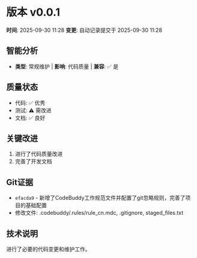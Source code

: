# 版本 v0.0.1
**时间**: 2025-09-30 11:28
**变更**: 自动记录提交于 2025-09-30 11:28

## 智能分析
- **类型**: 常规维护 | **影响**: 代码质量 | **兼容**: ✅ 是

## 质量状态
- 代码: ✅ 优秀
- 测试: ⚠️ 需改进
- 文档: ✅ 良好

## 关键改进
1. 进行了代码质量改进
2. 完善了开发文档

## Git证据
- `efacda9` - 新增了CodeBuddy工作规范文件并配置了git忽略规则，完善了项目的基础配置
- 修改文件: .codebuddy/.rules/rule_cn.mdc, .gitignore, staged_files.txt

## 技术说明
进行了必要的代码变更和维护工作。
